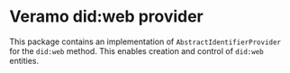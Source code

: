 # Veramo did:web provider

This package contains an implementation of `AbstractIdentifierProvider` for the `did:web` method.
This enables creation and control of `did:web` entities.
